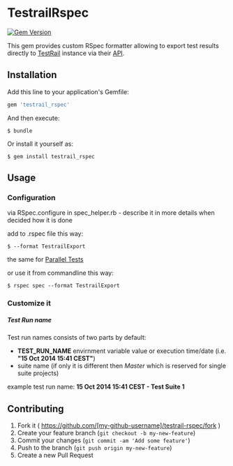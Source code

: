 # TestrailRspec
[![Gem Version](https://badge.fury.io/rb/testrail_rspec.svg)](http://badge.fury.io/rb/testrail_rspec)

This gem provides custom RSpec formatter allowing to export test results directly to [TestRail][1] instance via their [API][2].

## Installation

Add this line to your application's Gemfile:

```ruby
gem 'testrail_rspec'
```

And then execute:

    $ bundle

Or install it yourself as:

    $ gem install testrail_rspec

## Usage

### Configuration

via RSpec.configure in spec_helper.rb - describe it in more details when decided how it is done

add to .rspec file this way:

    $ --format TestrailExport
the same for [Parallel Tests][3]

or use it from commandline this way:

    $ rspec spec --format TestrailExport

### Customize it
##### Test Run name
Test run names consists of two parts by default:

- **TEST_RUN_NAME** envirnment variable value or execution time/date (i.e. **"15 Oct 2014 15:41 CEST"**)
- suite name (if only it is different then _Master_ which is reserved for single suite projects)

example test run name: **15 Oct 2014 15:41 CEST - Test Suite 1**


## Contributing

1. Fork it ( https://github.com/[my-github-username]/testrail-rspec/fork )
2. Create your feature branch (`git checkout -b my-new-feature`)
3. Commit your changes (`git commit -am 'Add some feature'`)
4. Push to the branch (`git push origin my-new-feature`)
5. Create a new Pull Request

[1]: http://www.gurock.com/testrail/            "TestRail"
[2]: http://docs.gurock.com/testrail-api2/start "TestRail API"
[3]: https://github.com/grosser/parallel_tests  "Parallel Tests"